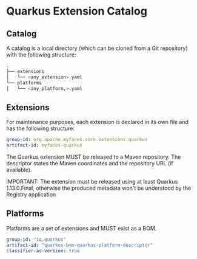 # Quarkus Extension Catalog

## Catalog
A catalog is a local directory (which can be cloned from a Git repository) with the following structure: 

```bash
.
├── extensions
│   └── <any_extension>.yaml
└── platforms
│   └── <any_platform,>.yaml
```

## Extensions
For maintenance purposes, each extension is declared in its own file and has the following structure:

```yaml
group-id: org.apache.myfaces.core.extensions.quarkus
artifact-id: myfaces-quarkus
``` 

The Quarkus extension MUST be released to a Maven repository. The descriptor states the Maven coordinates and the repository URL (if available).

IMPORTANT: The extension must be released using at least Quarkus 1.13.0.Final, otherwise the produced metadata won't be understood by the Registry application

## Platforms 

Platforms are a set of extensions and MUST exist as a BOM.

```yaml
group-id: "io.quarkus"
artifact-id: "quarkus-bom-quarkus-platform-descriptor"
classifier-as-version: true
```